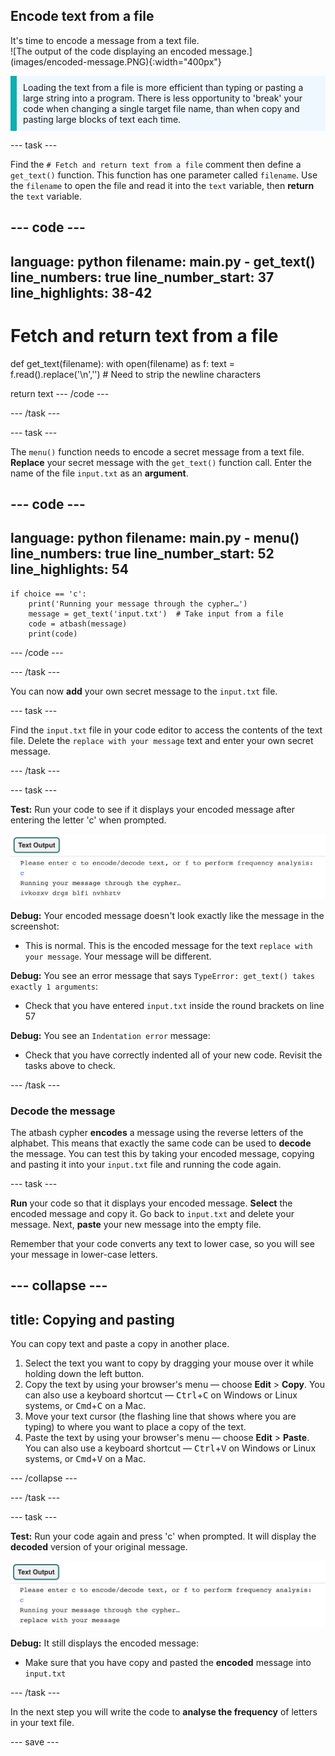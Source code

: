 ## Encode text from a file

<div style="display: flex; flex-wrap: wrap">
<div style="flex-basis: 200px; flex-grow: 1; margin-right: 15px;">
It's time to encode a message from a text file.
</div>
<div>
![The output of the code displaying an encoded message.](images/encoded-message.PNG){:width="400px"}
</div>
</div>

<p style='border-left: solid; border-width:10px; border-color: #0faeb0; background-color: aliceblue; padding: 10px;'>
Loading the text from a file is more efficient than typing or pasting a large string into a program. There is less opportunity to 'break' your code when changing a single target file name, than when copy and pasting large blocks of text each time.
</p>

--- task ---

Find the `# Fetch and return text from a file` comment then define a `get_text()` function. This function has one parameter called `filename`. Use the `filename` to open the file and read it into the `text` variable, then **return** the `text` variable.

--- code ---
---
language: python
filename: main.py - get_text()
line_numbers: true
line_number_start: 37
line_highlights: 38-42
---
# Fetch and return text from a file
def get_text(filename):
    with open(filename) as f:
        text = f.read().replace('\n','')  # Need to strip the newline characters

  return text
--- /code ---

--- /task ---

--- task ---

The `menu()` function needs to encode a secret message from a text file. **Replace** your secret message with the `get_text()` function call. Enter the name of the file `input.txt` as an **argument**.

--- code ---
---
language: python
filename: main.py - menu()
line_numbers: true
line_number_start: 52
line_highlights: 54
---
    if choice == 'c':
        print('Running your message through the cypher…')
        message = get_text('input.txt')  # Take input from a file
        code = atbash(message)
        print(code)
--- /code ---

--- /task ---

You can now **add** your own secret message to the `input.txt` file. 

--- task ---

Find the `input.txt` file in your code editor to access the contents of the text file. Delete the `replace with your message` text and enter your own secret message. 

--- /task ---

--- task ---

**Test:** Run your code to see if it displays your encoded message after entering the letter 'c' when prompted. 

![A screenshot displaying the encoded secret message.](images/input-text-test.PNG)

**Debug:** Your encoded message doesn't look exactly like the message in the screenshot:
- This is normal. This is the encoded message for the text `replace with your message`. Your message will be different.

**Debug:** You see an error message that says `TypeError: get_text() takes exactly 1 arguments`:
- Check that you have entered `input.txt` inside the round brackets on line 57

**Debug:** You see an `Indentation error` message:
- Check that you have correctly indented all of your new code. Revisit the tasks above to check. 

--- /task ---

### Decode the message

The atbash cypher **encodes** a message using the reverse letters of the alphabet. This means that exactly the same code can be used to **decode** the message. You can test this by taking your encoded message, copying and pasting it into your `input.txt` file and running the code again. 

--- task ---

**Run** your code so that it displays your encoded message. **Select** the encoded message and copy it. Go back to `input.txt` and delete your message. Next, **paste** your new message into the empty file. 

Remember that your code converts any text to lower case, so you will see your message in lower-case letters. 

--- collapse ---
---
title: Copying and pasting
---

You can copy text and paste a copy in another place.

 1. Select the text you want to copy by dragging your mouse over it while holding down the left button.
 2. Copy the text by using your browser's menu — choose **Edit** > **Copy**. You can also use a keyboard shortcut — <kbd>Ctrl</kbd>+<kbd>C</kbd> on Windows or Linux systems, or <kbd>Cmd</kbd>+<kbd>C</kbd> on a Mac.
 3. Move your text cursor (the flashing line that shows where you are typing) to where you want to place a copy of the text.
 4. Paste the text by using your browser's menu — choose **Edit** > **Paste**. You can also use a keyboard shortcut — <kbd>Ctrl</kbd>+<kbd>V</kbd> on Windows or Linux systems, or <kbd>Cmd</kbd>+<kbd>V</kbd> on a Mac.

--- /collapse ---

--- /task ---

--- task ---

**Test:** Run your code again and press 'c' when prompted. It will display the **decoded** version of your original message. 

![A screenshot of the decoded message being displayed as output.](images/decoded.PNG)

**Debug:** It still displays the encoded message:
- Make sure that you have copy and pasted the **encoded** message into `input.txt`

--- /task ---

In the next step you will write the code to **analyse the frequency** of letters in your text file. 

--- save ---
